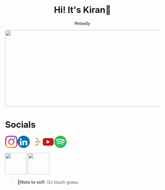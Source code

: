 <h1 align = "center">Hi! It's Kiran🌻</h1>  
<pre align = "center">Meowdy</pre>

<div align = "center">
  <img src ="https://github.com/ray-sid/ray-sid/blob/main/images/catto.gif" height = "250" width = "600">
</div>

# Socials 
<div>
    <a href = "https://www.instagram.com/jadedopossum/" target = "_blank" ><img src  = "images/clipart256843.png" height = "40" width = "40" align = "left"> </a> 
    <a href = "https://www.linkedin.com/in/kiran-sidar-3a06631a5/" target = "_blank"><img src  = "images/clipart83764.png"height = "40" width = "40" align = "left"> </a> 
    <a href = "https://leetcode.com/kiran_sidar/" target = "_blank"><img src  = "images/LeetCode.png" height = "40" width = "40" align = "left" > </a> 
    <a href = "https://www.youtube.com/channel/UCA7bFQY_1kA3x0Lpz1k2eFg" target = "_blank"><img src  = "images/yt.png" height = "40" width = "40" align = "left"> </a>  
    <a href = "https://open.spotify.com/user/vgqjkqbmgvh2aumnxxdse6mlr?si=986ed155f1ae4144" target = "_blank"><img src  = "images/clipart352579.png" height = "40" width = "40" align = "left"> </a>&nbsp
</div> 


#
<img src  = "https://github.com/ray-sid/ray-sid/blob/main/images/doge-type.gif" height = "70" width = "70" align = "top"> <img src  = "https://github.com/ray-sid/ray-sid/blob/main/images/hiding-under-covers-tired.gif" height = "70" width = "70">

> 📝**Note to self:** Go touch grass.



